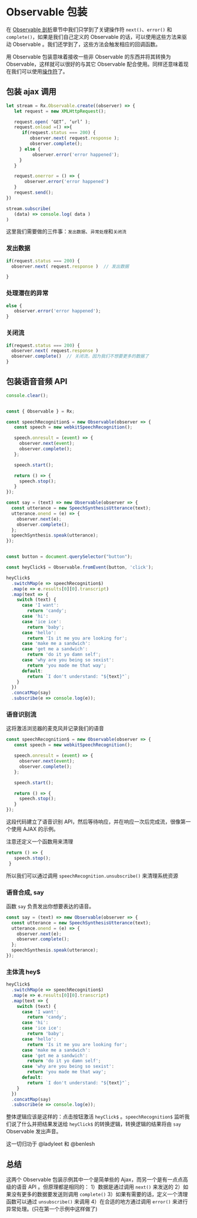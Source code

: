 # Observable 包装

在 [Observable 剖析](observable-anatomy.md)章节中我们只学到了关键操作符 `next()`、`error()` 和 `complete()`，如果是我们自己定义的 Observable 的话，可以使用这些方法来驱动 Observable 。我们还学到了，这些方法会触发相应的回调函数。

用 Observable 包装意味着接收一些非 Observable 的东西并将其转换为 Observable，这样就可以很好的与其它 Observable 配合使用。同样还意味着现在我们可以使用[操作符](operators.md)了。

## 包装 ajax 调用

```javascript
let stream = Rx.Observable.create((observer) => {
   let request = new XMLHttpRequest();

   request.open( ‘GET’, ‘url’ );
   request.onload =() =>{
      if(request.status === 200) {
         observer.next( request.response );
         observer.complete();
     } else {
          observer.error('error happened');
     }
   }

   request.onerror = () => {  
       observer.error('error happened')
   }
   request.send();
})

stream.subscribe(
   (data) => console.log( data )  
)
```
这里我们需要做的三件事：`发出数据`、`异常处理`和`关闭流`

### 发出数据

```javascript
if(request.status === 200) {
  observer.next( request.response )  // 发出数据

}
```

### 处理潜在的异常

```javascript
else {
   observer.error('error happened');
}
```

### 关闭流

```javascript
if(request.status === 200) {
  observer.next( request.response )
  observer.complete()  // 关闭流，因为我们不想要更多的数据了
}
```

## 包装语音音频 API

```javascript
console.clear();


const { Observable } = Rx;

const speechRecognition$ = new Observable(observer => {
   const speech = new webkitSpeechRecognition();

   speech.onresult = (event) => {
     observer.next(event);
     observer.complete();
   };

   speech.start();

   return () => {
     speech.stop();
   }
});

const say = (text) => new Observable(observer => {
  const utterance = new SpeechSynthesisUtterance(text);
  utterance.onend = (e) => {
    observer.next(e);
    observer.complete();
  };
  speechSynthesis.speak(utterance);
});


const button = document.querySelector("button");

const heyClick$ = Observable.fromEvent(button, 'click');

heyClick$
  .switchMap(e => speechRecognition$)
  .map(e => e.results[0][0].transcript)
  .map(text => {
    switch (text) {
      case 'I want':
        return 'candy';
      case 'hi':
      case 'ice ice':
        return 'baby';
      case 'hello':
        return 'Is it me you are looking for';
      case 'make me a sandwich':
      case 'get me a sandwich':
        return 'do it yo damn self';
      case 'why are you being so sexist':
        return 'you made me that way';
      default:
        return `I don't understand: "${text}"`;
    }
  })
  .concatMap(say)
  .subscribe(e => console.log(e));
```

### 语音识别流

这将激活浏览器的麦克风并记录我们的语音

```javascript
const speechRecognition$ = new Observable(observer => {
   const speech = new webkitSpeechRecognition();

   speech.onresult = (event) => {
     observer.next(event);
     observer.complete();
   };

   speech.start();

   return () => {
     speech.stop();
   }
});
```

这段代码建立了语音识别 API，然后等待响应，并在响应一次后完成流，很像第一个使用 AJAX 的示例。

注意还定义一个函数用来清理

```javascript
return () => {
   speech.stop();
 }
```

所以我们可以通过调用 `speechRecognition.unsubscribe()` 来清理系统资源

### 语音合成, say

函数 `say` 负责发出你想要表达的语音。

```javascript
const say = (text) => new Observable(observer => {
  const utterance = new SpeechSynthesisUtterance(text);
  utterance.onend = (e) => {
    observer.next(e);
    observer.complete();
  };
  speechSynthesis.speak(utterance);
});
```

### 主体流 hey$

```javascript
heyClick$
  .switchMap(e => speechRecognition$)
  .map(e => e.results[0][0].transcript)
  .map(text => {
    switch (text) {
      case 'I want':
        return 'candy';
      case 'hi':
      case 'ice ice':
        return 'baby';
      case 'hello':
        return 'Is it me you are looking for';
      case 'make me a sandwich':
      case 'get me a sandwich':
        return 'do it yo damn self';
      case 'why are you being so sexist':
        return 'you made me that way';
      default:
        return `I don't understand: "${text}"`;
    }
  })
  .concatMap(say)
  .subscribe(e => console.log(e));
```

整体逻辑应该是这样的：点击按钮激活 `heyClick$` 。`speechRecognition$` 监听我们说了什么并把结果发送给 `heyClick$` 的转换逻辑，转换逻辑的结果将由 `say` Observable 发出声音。

这一切归功于 @ladyleet 和 @benlesh

## 总结

这两个 Observable 包装示例其中一个是简单些的 Ajax，而另一个是有一点点高级的语音 API 。但原理都是相同的： 1）数据是通过调用 `next()` 来发送的 2）如果没有更多的数据要发送则调用 `complete()` 3）如果有需要的话，定义一个清理函数可以通过 `unsubscribe()` 来调用 4）在合适的地方通过调用 `error()` 来进行异常处理。(只在第一个示例中这样做了)
